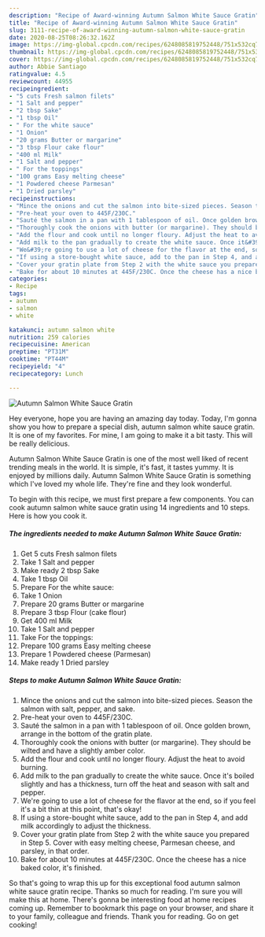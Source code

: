 ```yaml
---
description: "Recipe of Award-winning Autumn Salmon White Sauce Gratin"
title: "Recipe of Award-winning Autumn Salmon White Sauce Gratin"
slug: 3111-recipe-of-award-winning-autumn-salmon-white-sauce-gratin
date: 2020-08-25T08:26:32.162Z
image: https://img-global.cpcdn.com/recipes/6248085819752448/751x532cq70/autumn-salmon-white-sauce-gratin-recipe-main-photo.jpg
thumbnail: https://img-global.cpcdn.com/recipes/6248085819752448/751x532cq70/autumn-salmon-white-sauce-gratin-recipe-main-photo.jpg
cover: https://img-global.cpcdn.com/recipes/6248085819752448/751x532cq70/autumn-salmon-white-sauce-gratin-recipe-main-photo.jpg
author: Abbie Santiago
ratingvalue: 4.5
reviewcount: 44955
recipeingredient:
- "5 cuts Fresh salmon filets"
- "1 Salt and pepper"
- "2 tbsp Sake"
- "1 tbsp Oil"
- " For the white sauce"
- "1 Onion"
- "20 grams Butter or margarine"
- "3 tbsp Flour cake flour"
- "400 ml Milk"
- "1 Salt and pepper"
- " For the toppings"
- "100 grams Easy melting cheese"
- "1 Powdered cheese Parmesan"
- "1 Dried parsley"
recipeinstructions:
- "Mince the onions and cut the salmon into bite-sized pieces. Season the salmon with salt, pepper, and sake."
- "Pre-heat your oven to 445F/230C."
- "Sauté the salmon in a pan with 1 tablespoon of oil. Once golden brown, arrange in the bottom of the gratin plate."
- "Thoroughly cook the onions with butter (or margarine). They should be wilted and have a slightly amber color."
- "Add the flour and cook until no longer floury. Adjust the heat to avoid burning."
- "Add milk to the pan gradually to create the white sauce. Once it&#39;s boiled slightly and has a thickness, turn off the heat and season with salt and pepper."
- "We&#39;re going to use a lot of cheese for the flavor at the end, so if you feel it&#39;s a bit thin at this point, that&#39;s okay!"
- "If using a store-bought white sauce, add to the pan in Step 4, and add milk accordingly to adjust the thickness."
- "Cover your gratin plate from Step 2 with the white sauce you prepared in Step 5. Cover with easy melting cheese, Parmesan cheese, and parsley, in that order."
- "Bake for about 10 minutes at 445F/230C. Once the cheese has a nice baked color, it&#39;s finished."
categories:
- Recipe
tags:
- autumn
- salmon
- white

katakunci: autumn salmon white 
nutrition: 259 calories
recipecuisine: American
preptime: "PT31M"
cooktime: "PT44M"
recipeyield: "4"
recipecategory: Lunch

---
```



![Autumn Salmon White Sauce Gratin](https://img-global.cpcdn.com/recipes/6248085819752448/751x532cq70/autumn-salmon-white-sauce-gratin-recipe-main-photo.jpg)

Hey everyone, hope you are having an amazing day today. Today, I'm gonna show you how to prepare a special dish, autumn salmon white sauce gratin. It is one of my favorites. For mine, I am going to make it a bit tasty. This will be really delicious.



Autumn Salmon White Sauce Gratin is one of the most well liked of recent trending meals in the world. It is simple, it's fast, it tastes yummy. It is enjoyed by millions daily. Autumn Salmon White Sauce Gratin is something which I've loved my whole life. They're fine and they look wonderful.


To begin with this recipe, we must first prepare a few components. You can cook autumn salmon white sauce gratin using 14 ingredients and 10 steps. Here is how you cook it.

<!--inarticleads1-->

##### The ingredients needed to make Autumn Salmon White Sauce Gratin:

1. Get 5 cuts Fresh salmon filets
1. Take 1 Salt and pepper
1. Make ready 2 tbsp Sake
1. Take 1 tbsp Oil
1. Prepare  For the white sauce:
1. Take 1 Onion
1. Prepare 20 grams Butter or margarine
1. Prepare 3 tbsp Flour (cake flour)
1. Get 400 ml Milk
1. Take 1 Salt and pepper
1. Take  For the toppings:
1. Prepare 100 grams Easy melting cheese
1. Prepare 1 Powdered cheese (Parmesan)
1. Make ready 1 Dried parsley




<!--inarticleads2-->

##### Steps to make Autumn Salmon White Sauce Gratin:

1. Mince the onions and cut the salmon into bite-sized pieces. Season the salmon with salt, pepper, and sake.
1. Pre-heat your oven to 445F/230C.
1. Sauté the salmon in a pan with 1 tablespoon of oil. Once golden brown, arrange in the bottom of the gratin plate.
1. Thoroughly cook the onions with butter (or margarine). They should be wilted and have a slightly amber color.
1. Add the flour and cook until no longer floury. Adjust the heat to avoid burning.
1. Add milk to the pan gradually to create the white sauce. Once it&#39;s boiled slightly and has a thickness, turn off the heat and season with salt and pepper.
1. We&#39;re going to use a lot of cheese for the flavor at the end, so if you feel it&#39;s a bit thin at this point, that&#39;s okay!
1. If using a store-bought white sauce, add to the pan in Step 4, and add milk accordingly to adjust the thickness.
1. Cover your gratin plate from Step 2 with the white sauce you prepared in Step 5. Cover with easy melting cheese, Parmesan cheese, and parsley, in that order.
1. Bake for about 10 minutes at 445F/230C. Once the cheese has a nice baked color, it&#39;s finished.




So that's going to wrap this up for this exceptional food autumn salmon white sauce gratin recipe. Thanks so much for reading. I'm sure you will make this at home. There's gonna be interesting food at home recipes coming up. Remember to bookmark this page on your browser, and share it to your family, colleague and friends. Thank you for reading. Go on get cooking!

